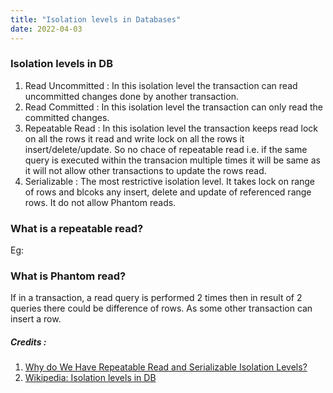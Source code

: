 ```yaml
---
title: "Isolation levels in Databases"
date: 2022-04-03
---
```


### Isolation levels in DB
1. Read Uncommitted : In this isolation level the transaction can read uncommitted changes done by another transaction.
2. Read Committed : In this isolation level the transaction can only read the committed changes.
3. Repeatable Read : In this isolation level the transaction keeps read lock on all the rows it read and write lock on all the rows it insert/delete/update. So no chace of repeatable read i.e. if the same query is executed within the transacion multiple times it will be same as it will not allow other transactions to update the rows read.
4. Serializable : The most restrictive isolation level. It takes lock on range of rows and blcoks any insert, delete and update of referenced range rows. It do not allow Phantom reads.

### What is a repeatable read?
Eg: 

### What is Phantom read? 
If in a transaction, a read query is performed 2 times then in result of 2 queries there could be difference of rows. As some other transaction can insert a row.

##### Credits :  
1. [Why do We Have Repeatable Read and Serializable Isolation Levels?](https://www.youtube.com/watch?v=xR70UlE_xbo)
2. [Wikipedia: Isolation levels in DB](https://en.wikipedia.org/wiki/Isolation_(database_systems))
